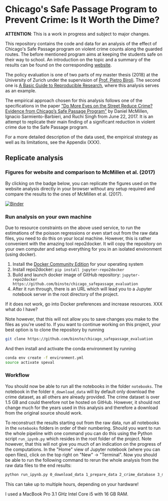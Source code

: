 # Chicago's Safe Passage Program to Prevent Crime: Is It Worth the Dime?
**ATTENTION**: This is a work in progress and subject to major changes.


This repository contains the code and data for an analysis of the effect of Chicago's Safe Passage program on violent crime counts along the guarded routes. The before mentioned program aims at keeping the students safe on their way to school. An introduction on the topic and a summary of the results can be found on the corresponding [website](https://binste.github.io/chicago_safepassage_evaluation/).

The policy evaluation is one of two parts of my master thesis (2018) at the University of Zurich under the supervision of [Prof. Pietro Biroli](https://sites.google.com/site/pietrobiroli/home). The second one is [A Basic Guide to Reproducible Research](https://binste.github.io/basic_reproducibility_guide/), where this analysis serves as an example.

The empirical approach chosen for this analysis follows one of the specifications in the paper ["Do More Eyes on the Street Reduce Crime? Evidence from Chicago’s Safe Passage Program"](https://ignaciomsarmiento.github.io/assets/Safe_Passage_WP.pdf) by Daniel McMillen, Ignacio Sarmiento-Barbieri, and Ruchi Singh from June 22, 2017. It is an attempt to replicate their main finding of a significant reduction in violent crime due to the Safe Passage program.

For a more detailed description of the data used, the empirical strategy as well as its limitations, see the Appendix (XXX).

## Replicate analysis
### Figures for website and comparison to McMillen et al. (2017)
By clicking on the badge below, you can replicate the figures used on the website analysis directly in your browser without any setup required and compare the results to the ones of McMillen et al. (2017).

[![Binder](https://mybinder.org/badge.svg)](https://mybinder.org/v2/gh/binste/chicago_safepassage_evaluation/master?filepath=notebooks%2F5_analysis%2F1.0-binste-analyze-crime-results-census-block-level.ipynb)


### Run analysis on your own machine
Due to resource constraints on the above used service, to run the estimations of the poisson regressions or even start out from the raw data files, you need to do this on your local machine. However, this is rather convenient with the amazing tool repo2docker. It will copy the repository on your own computer and setup everything for you in an isolated environment (using docker).

1. Install the [Docker Community Edition](https://store.docker.com/search?type=edition&offering=community) for your operating system
2. Install repo2docker: `pip install jupyter-repo2docker`
3. Build and launch docker image of GitHub repository:
`jupyter-repo2docker https://github.com/binste/chicago_safepassage_evaluation`
4. After it run through, there is an URL which will lead you to a Jupyter notebook server in the root directory of the project.

If it does not work, go into Docker preferences and increase resources. XXX what do I have?

Note however, that this will not allow you to save changes you make to the files as you're used to. If you want to continue working on this project, your best option is to clone the repository by running

```bash
git clone https://github.com/binste/chicago_safepassage_evaluation
```

And then install and activate the conda environment by running

```bash
conda env create -f environment.yml
source activate speval
```

### Workflow
You should now be able to run all the notebooks in the folder `notebooks`. The notebook in the folder `0_download_data` will by default only download the crime dataset, as all others are already provided. The crime dataset is over 1.5 GB and could therefore not be hosted on GitHub. However, it should not change much for the years used in this analysis and therefore a download from the original source should work.

To reconstruct the results starting out from the raw data, run all notebooks in the `notebooks` folders in order of their numbering. Should you want to run the whole pipeline with one command you can do this using the Python script `run_ipynb.py` which resides in the root folder of the project. Note however, that this will not give you much of an indication on the progress of the computations. In the "Home" view of Jupyter notebook (where you can open files), click on the top right on "New" -> "Terminal". Now you should be able to run the following command to rerun the whole analysis from the raw data files to the end results:

```bash
python run_ipynb.py 0_download_data 1_prepare_data 2_crime_database 3_match 4_combine_for_analysis 5_analysis
```

This can take up to multiple hours, depending on your hardware!

I used a MacBook Pro 3.1 GHz Intel Core i5 with 16 GB RAM.
